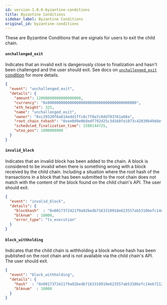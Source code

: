 ```yaml
---
id: version-1.0.0-byzantine-conditions
title: Byzantine Conditions
sidebar_label: Byzantine Conditions
original_id: byzantine-conditions
---
```


These are Byzantine Conditions that are signals for users to exit the child chain.
 
#### `unchallenged_exit`
Indicates that an invalid exit is dangerously close to finalization and hasn't been challenged and the user should exit.
See docs on [`unchallenged_exit` condition](https://github.com/omgnetwork/elixir-omg/blob/master/docs/exit_validation.md#unchallenged_exit-condition) for more details.
 
```json
{
  "event": "unchallenged_exit",
  "details": {
    "amount": 12000000000000000000,
    "currency": "0x0000000000000000000000000000000000000000",
    "eth_height": 325,
    "name": "unchallenged_exit",
    "owner": "0xc29320f6a614edd1ffc8c7f8a7c8dd703761a68a",
    "root_chain_txhash": "0xee0d9e06dedf792d25c3d168fe1073c42039b49ddeffd76fc57e31201df8887b",
    "scheduled_finalization_time": 1588144725,
    "utxo_pos": 1000000000
  }
}
```
 
#### `invalid_block`
Indicates that an invalid block has been added to the chain. A block is considered to be invalid when there is something wrong with a block received by the child chain. Including a situation where the root hash of the transactions in a block that has been submitted to the root chain does not match with the content of the block found on the child chain's API. The user should exit.
 
```json
{
  "event": "invalid_block",
  "details": {
    "blockhash"  : "0x0017372421f9a92bedb7163310918e623557ab5310befc14e67212b660c33bec",
    "blknum"  : 10000,
    "error_type": "tx_execution"
  }
}
```
 
#### `block_withholding`
Indicates that the child chain is withholding a block whose hash has been published on the root chain and is not available via the child chain's API. The user should exit.
 
```json
{
  "event": "block_withholding",
  "details": {
    "hash"  : "0x0017372421f9a92bedb7163310918e623557ab5310befc14e67212b660c33bec",
    "blknum"  : 10000
  }
}
```